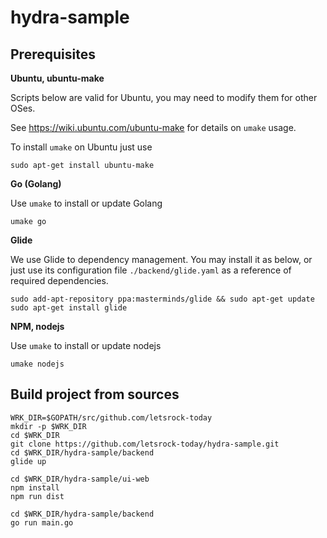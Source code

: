 # hydra-sample

## Prerequisites

__Ubuntu, ubuntu-make__

Scripts below are valid for Ubuntu, you may need to modify them for other OSes.

See https://wiki.ubuntu.com/ubuntu-make for details on `umake` usage.

To install `umake` on Ubuntu just use

```
sudo apt-get install ubuntu-make
```

__Go (Golang)__

Use `umake` to install or update Golang

```
umake go
```

__Glide__

We use Glide to dependency management. You may install it as below, or just use its
configuration file `./backend/glide.yaml` as a reference of required dependencies.

```
sudo add-apt-repository ppa:masterminds/glide && sudo apt-get update
sudo apt-get install glide
```

__NPM, nodejs__

Use `umake` to install or update nodejs

```
umake nodejs
```


## Build project from sources

```
WRK_DIR=$GOPATH/src/github.com/letsrock-today
mkdir -p $WRK_DIR
cd $WRK_DIR
git clone https://github.com/letsrock-today/hydra-sample.git
cd $WRK_DIR/hydra-sample/backend
glide up

cd $WRK_DIR/hydra-sample/ui-web
npm install
npm run dist

cd $WRK_DIR/hydra-sample/backend
go run main.go

```


